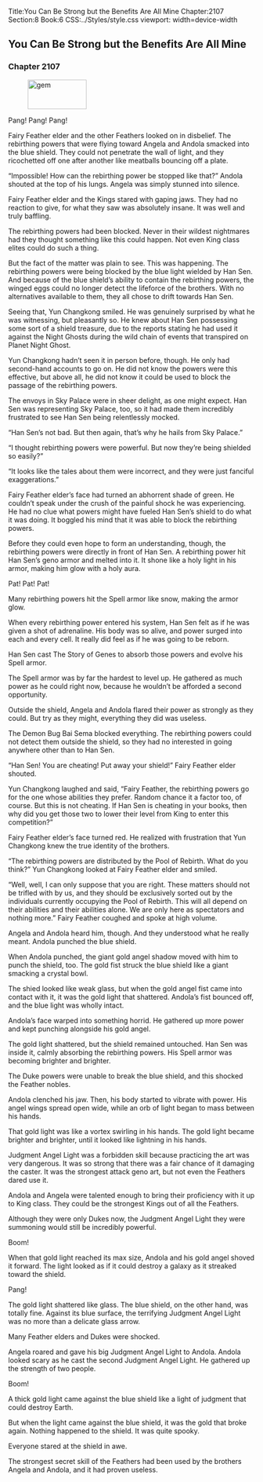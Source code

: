 Title:You Can Be Strong but the Benefits Are All Mine 
Chapter:2107 
Section:8 
Book:6 
CSS:../Styles/style.css 
viewport: width=device-width
  
## You Can Be Strong but the Benefits Are All Mine
### Chapter 2107 
<figure>
	<img src="../Images/gem.gif" alt="gem" id="gem" width="120" height="60" />
</figure>
  

  
  Pang! Pang! Pang!

Fairy Feather elder and the other Feathers looked on in disbelief. The rebirthing powers that were flying toward Angela and Andola smacked into the blue shield. They could not penetrate the wall of light, and they ricochetted off one after another like meatballs bouncing off a plate.

“Impossible! How can the rebirthing power be stopped like that?” Andola shouted at the top of his lungs. Angela was simply stunned into silence.

Fairy Feather elder and the Kings stared with gaping jaws. They had no reaction to give, for what they saw was absolutely insane. It was well and truly baffling.

The rebirthing powers had been blocked. Never in their wildest nightmares had they thought something like this could happen. Not even King class elites could do such a thing.

But the fact of the matter was plain to see. This was happening. The rebirthing powers were being blocked by the blue light wielded by Han Sen. And because of the blue shield’s ability to contain the rebirthing powers, the winged eggs could no longer detect the lifeforce of the brothers. With no alternatives available to them, they all chose to drift towards Han Sen.

Seeing that, Yun Changkong smiled. He was genuinely surprised by what he was witnessing, but pleasantly so. He knew about Han Sen possessing some sort of a shield treasure, due to the reports stating he had used it against the Night Ghosts during the wild chain of events that transpired on Planet Night Ghost.

Yun Changkong hadn’t seen it in person before, though. He only had second-hand accounts to go on. He did not know the powers were this effective, but above all, he did not know it could be used to block the passage of the rebirthing powers.

The envoys in Sky Palace were in sheer delight, as one might expect. Han Sen was representing Sky Palace, too, so it had made them incredibly frustrated to see Han Sen being relentlessly mocked.

“Han Sen’s not bad. But then again, that’s why he hails from Sky Palace.”

“I thought rebirthing powers were powerful. But now they’re being shielded so easily?”

“It looks like the tales about them were incorrect, and they were just fanciful exaggerations.”

Fairy Feather elder’s face had turned an abhorrent shade of green. He couldn’t speak under the crush of the painful shock he was experiencing. He had no clue what powers might have fueled Han Sen’s shield to do what it was doing. It boggled his mind that it was able to block the rebirthing powers.

Before they could even hope to form an understanding, though, the rebirthing powers were directly in front of Han Sen. A rebirthing power hit Han Sen’s geno armor and melted into it. It shone like a holy light in his armor, making him glow with a holy aura.

Pat! Pat! Pat!

Many rebirthing powers hit the Spell armor like snow, making the armor glow.

When every rebirthing power entered his system, Han Sen felt as if he was given a shot of adrenaline. His body was so alive, and power surged into each and every cell. It really did feel as if he was going to be reborn.

Han Sen cast The Story of Genes to absorb those powers and evolve his Spell armor.

The Spell armor was by far the hardest to level up. He gathered as much power as he could right now, because he wouldn’t be afforded a second opportunity.

Outside the shield, Angela and Andola flared their power as strongly as they could. But try as they might, everything they did was useless.

The Demon Bug Bai Sema blocked everything. The rebirthing powers could not detect them outside the shield, so they had no interested in going anywhere other than to Han Sen.

“Han Sen! You are cheating! Put away your shield!” Fairy Feather elder shouted.

Yun Changkong laughed and said, “Fairy Feather, the rebirthing powers go for the one whose abilities they prefer. Random chance it a factor too, of course. But this is not cheating. If Han Sen is cheating in your books, then why did you get those two to lower their level from King to enter this competition?”

Fairy Feather elder’s face turned red. He realized with frustration that Yun Changkong knew the true identity of the brothers.

“The rebirthing powers are distributed by the Pool of Rebirth. What do you think?” Yun Changkong looked at Fairy Feather elder and smiled.

“Well, well, I can only suppose that you are right. These matters should not be trifled with by us, and they should be exclusively sorted out by the individuals currently occupying the Pool of Rebirth. This will all depend on their abilities and their abilities alone. We are only here as spectators and nothing more.” Fairy Feather coughed and spoke at high volume.

Angela and Andola heard him, though. And they understood what he really meant. Andola punched the blue shield.

When Andola punched, the giant gold angel shadow moved with him to punch the shield, too. The gold fist struck the blue shield like a giant smacking a crystal bowl.

The shied looked like weak glass, but when the gold angel fist came into contact with it, it was the gold light that shattered. Andola’s fist bounced off, and the blue light was wholly intact.

Andola’s face warped into something horrid. He gathered up more power and kept punching alongside his gold angel.

The gold light shattered, but the shield remained untouched. Han Sen was inside it, calmly absorbing the rebirthing powers. His Spell armor was becoming brighter and brighter.

The Duke powers were unable to break the blue shield, and this shocked the Feather nobles.

Andola clenched his jaw. Then, his body started to vibrate with power. His angel wings spread open wide, while an orb of light began to mass between his hands.

That gold light was like a vortex swirling in his hands. The gold light became brighter and brighter, until it looked like lightning in his hands.

Judgment Angel Light was a forbidden skill because practicing the art was very dangerous. It was so strong that there was a fair chance of it damaging the caster. It was the strongest attack geno art, but not even the Feathers dared use it.

Andola and Angela were talented enough to bring their proficiency with it up to King class. They could be the strongest Kings out of all the Feathers.

Although they were only Dukes now, the Judgment Angel Light they were summoning would still be incredibly powerful.

Boom!

When that gold light reached its max size, Andola and his gold angel shoved it forward. The light looked as if it could destroy a galaxy as it streaked toward the shield.

Pang!

The gold light shattered like glass. The blue shield, on the other hand, was totally fine. Against its blue surface, the terrifying Judgment Angel Light was no more than a delicate glass arrow.

Many Feather elders and Dukes were shocked.

Angela roared and gave his big Judgment Angel Light to Andola. Andola looked scary as he cast the second Judgment Angel Light. He gathered up the strength of two people.

Boom!

A thick gold light came against the blue shield like a light of judgment that could destroy Earth.

But when the light came against the blue shield, it was the gold that broke again. Nothing happened to the shield. It was quite spooky.

Everyone stared at the shield in awe.

The strongest secret skill of the Feathers had been used by the brothers Angela and Andola, and it had proven useless.
